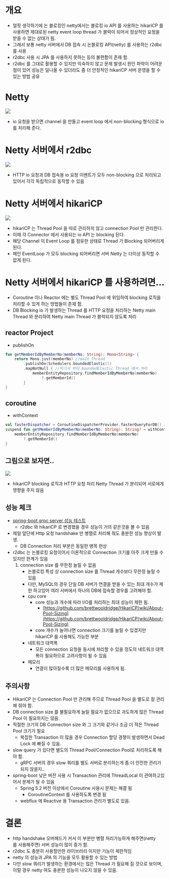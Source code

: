 # 개요

* 얼핏 생각하기에 논 블로킹인 netty에서는 블로킹 io API 를 사용하는 hikariCP 를 사용하면 제대로된 netty event loop thread 가 블럭이 되어서 정상적인 요청을 받을 수 없는 상태가 됨.
* 그래서 보통 netty 서버에서 DB 접속 시 논블로킹 API(netty) 를 사용하는 r2dbc를 사용
* r2dbc 사용 시 JPA 를 사용하지 못하는 등의 불편함이 존재 함.
* r2dbc 를 그대로 활용할 수 있지만 익숙하지 않고 문제 발생시 원인 파악이 어려운 점이 있어 성능은 덜나올 수 있더라도 좀 더 안정적인 hikariCP 서버 운영을 할 수 있는 방법 공유

# Netty

![](Pasted%20image%2020240823112904.png)
* io 요청을 받으면 channel 을 만들고 event loop 에서 non-blocking 형식으로 io 를 처리해 준다.

# Netty 서버에서 r2dbc

![](Pasted%20image%2020240823112920.png)

* HTTP io 요청과 DB 접속용 io 요청 이벤트가 모두 non-blocking 으로 처리되고 있어서 각각 독립적으로 동작할 수 있음

# Netty 서버에서 hikariCP

![](Pasted%20image%2020240823112940.png)

* hikariCP 는 Thread Pool 을 따로 관리하지 않고 connection Pool 만 관리한다.
* 이때 각 Connector 에서 사용되는 io API 는 blocking 된다.
* 해당 Channel 이 Event Loop 를 점유한 상태로 Thread 가 Blocking 되어버리게 된다.
* 메인 EventLoop 가 모두 blocking 되어버리면 서버 Netty 는 더이상 동작할 수 없게 된다.

# Netty 서버에서 hikariCP 를 사용하려면...

* Coroutine 이나 Reactor 에는 별도 Thread Pool 에 위임하여 blocking 로직을 처리할 수 있게 하는 방법들이 존재 함.
* DB Blocking io 가 발생하는 Thread 를 HTTP 요청을 처리하는 Netty main Thread 와 분리하여 Netty main Thread 가 블럭되지 않도록 처리

## reactor Project

* publishOn

```kotlin
fun getMemberIdByMemberNo(memberNo: String): Mono<String> {
    return Mono.just(memberNo) //main Thread
        .publishOn(Schedulers.boundedElastic())
        .mapNotNull { //여기서 부터 boundedElastic Thread 에서 처리
            memberEntityRepository.findMemberIdByMemberNo(memberNo)
                ?.getMemberId()
        }
}
```

## coroutine

* withContext

```kotlin
val fasterDispatcher = CoroutineDispatcherProvider.fasterQueryForDB() //적절한 크기의 Thread Pool 을 갖는 Dispatcher 생성
suspend fun getMemberIdByMemberNo(memberNo: String): String? = withContext(fasterDispatcher) {
    memberEntityRepository.findMemberIdByMemberNo(memberNo)
        ?.getMemberId()
}
```

## 그림으로 보자면..

![](Pasted%20image%2020240823112953.png)

* hikariCP blocking 로직과 HTTP 요청 처리 Netty Thread 가 분리되어 서로에게 영향을 주지 않음

## 성능 체크

* [spring-boot grpc server 성능 테스트](obsidian://open?vault=obsidian.vault&file=gRPC%2FSpring-boot%20gRPC%20server%20%EC%84%B1%EB%8A%A5%20%ED%85%8C%EC%8A%A4%ED%8A%B8)
    * r2dbc 와 hikariCP 로 변경했을 경우 성능이 거의 같은것을 볼 수 있음
* 제일 앞단에 Http 요청 handshake 만 병렬로 처리해 줘도 충분한 성능 향상이 발생.
    * DB Connection 처리 부분은 동일한 병목 현상
* r2dbc 는 논블로킹 요청이어서 이론적으로 Connection 크기를 아주 크게 만들 수 있지만 한계가 있음
    1. connection size 를 무한정 늘릴 수 없음
        * 논블로킹 특성 상 connection size 를 Thread 개수보다 무한정 늘릴 수 있음
        * 다만, MySQL의 경우 단일 DB 서버가 연결을 받을 수 있는 최대 개수가 제한 하고있어 여러 서버에서 하나의 DB에 접속할 경우를 고려해야 함.
        * cpu core
            * core 성능과 개수에 따라 I/O를 처리하는 최대 성능이 제한 됨.
                * [https://github.com/brettwooldridge/HikariCP/wiki/About-Pool-Sizing](https://github.com/brettwooldridge/HikariCP/wiki/About-Pool-Sizing)
            * core 개수가 늘어나면 connection 크기를 늘릴 수 있겠지만 hikariCP 를 사용해도 가능한 부분
        * 네트워크 대역폭
            * 모든 connection 요청을 동시에 처리할 수 있을 정도의 네트워크 대역폭이 필요하므로 고려사항이 될 수 있음
        * 메모리
            * 연결이 많아질수록 더 많은 메모리를 사용하게 됨.

## 주의사항

* HikariCP 는 Connection Pool 만 관리해 주므로 Thread Pool 을 별도로 잘 관리해 줘야 함.
* DB connection size 를 불필요하게 늘릴 필요가 없으므로 과도하게 많은 Thread Pool 이 필요하지는 않음.
* 적절한 크기의 DB Connection size 와 그 크기와 같거나 조금 더 적은 Thread Pool 크기가 필요
    * 복잡한 Transaction 이 많을 경우 Connection 할당 경쟁이 발생하면서 Dead Lock 에 빠질 수 있음.
* slow query 가 있다면 별도의 Thread Pool/Connection Pool로 처리하도록 해야 함.
    * gRPC 서버의 경우 slow 쿼리를 별도 서버로 분리하는게 좀 더 안전한 관리가 되지 않을지..
* spring-boot 낮은 버전 사용 시 Transaction 관리에 ThreadLocal 이 관여하고있어서 문제가 될 수 있음
    * Spring 5.2 버전 이상에서 Coroutine 사용시 문제는 해결 됨
        * CoroutineContext 를 사용하도록 변경 됨
    * webflux 에 Reactive 용 Transaction 관리가 별도로 있음.

# 결론

* http handshake 오버헤드가 커서 이 부분만 병렬 처리가능하게 해주면(netty를 사용해주면) 서버 성능이 많이 증가 함.
* r2dbc 도 충분히 사용할만한 라이브러리 이지만 기능이 제한적임
* netty 의 성능과 JPA 의 기능을 모두 활용할 수 있는 방법
* 다만 slow 쿼리가 발생하는 환경에서는 많은 Thread 가 필요해 질 것으로 보이며, 이럴 경우 netty 여도 충분한 성능이 나오지 않을 수 있음.